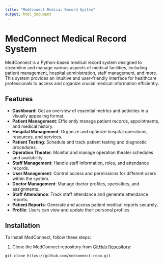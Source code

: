 ```yaml
---
title: "MedConnect Medical Record System"
output: html_document
---
```


# MedConnect Medical Record System

MedConnect is a Python-based medical record system designed to streamline and manage various aspects of medical facilities, including patient management, hospital administration, staff management, and more. This system provides an intuitive and user-friendly interface for healthcare professionals to access and organize crucial medical information efficiently.

## Features

- **Dashboard**: Get an overview of essential metrics and activities in a visually appealing format.
- **Patient Management**: Efficiently manage patient records, appointments, and medical history.
- **Hospital Management**: Organize and optimize hospital operations, resources, and services.
- **Patient Testing**: Schedule and track patient testing and diagnostic procedures.
- **Operation Theater**: Monitor and manage operation theater schedules and availability.
- **Staff Management**: Handle staff information, roles, and attendance records.
- **User Management**: Control access and permissions for different users within the system.
- **Doctor Management**: Manage doctor profiles, specialties, and assignments.
- **Staff Attendance**: Track staff attendance and generate attendance reports.
- **Patient Reports**: Generate and access patient medical reports securely.
- **Profile**: Users can view and update their personal profiles.

## Installation

To install MedConnect, follow these steps:

1. Clone the MedConnect repository from [GitHub Repository](https://github.com/medconnect-repo):

```{bash}
git clone https://github.com/medconnect-repo.git
